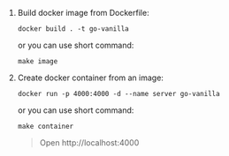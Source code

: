 1. Build docker image from Dockerfile:

    ```
    docker build . -t go-vanilla
    ```

    or you can use short command:

    ```
    make image
    ```

2. Create docker container from an image:

    ```
    docker run -p 4000:4000 -d --name server go-vanilla
    ```

    or you can use short command:

    ```
    make container
    ```

    > Open http://localhost:4000
